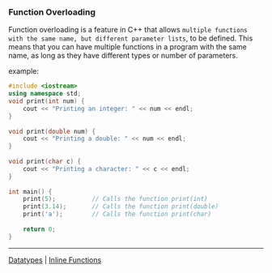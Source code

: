 ### Function Overloading

Function overloading is a feature in C++ that allows `multiple functions with the same name, but different parameter lists`, to be defined. This means that you can have multiple functions in a program with the same name, as long as they have different types or number of parameters.

example:

```C++
#include <iostream>
using namespace std;
void print(int num) {
    cout << "Printing an integer: " << num << endl;
}
 
void print(double num) {
    cout << "Printing a double: " << num << endl;
}
 
void print(char c) {
    cout << "Printing a character: " << c << endl;
}
 
int main() {
    print(5);          // Calls the function print(int)
    print(3.14);       // Calls the function print(double)
    print('a');        // Calls the function print(char)
    
    return 0;
}


```
---
[Datatypes](https://github.com/Lavin-tom/cpp_programming/tree/master/Datatypes) | [Inline Functions](https://github.com/Lavin-tom/cpp_programming/tree/master/Inline_functions)
